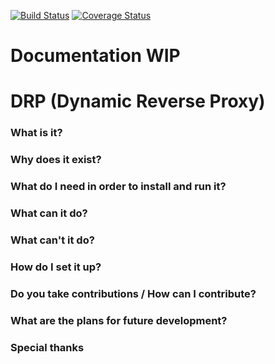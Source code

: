 [![Build Status](https://travis-ci.org/Andrei-Straut/drp.svg?branch=master)](https://travis-ci.org/Andrei-Straut/drp)
[![Coverage Status](https://coveralls.io/repos/github/Andrei-Straut/drp/badge.svg?branch=master)](https://coveralls.io/github/Andrei-Straut/drp?branch=master)

# Documentation WIP
# DRP (Dynamic Reverse Proxy)

### What is it?


### Why does it exist?

### What do I need in order to install and run it?

### What can it do?

### What can't it do?

### How do I set it up?

### Do you take contributions / How can I contribute?

### What are the plans for future development?

### Special thanks